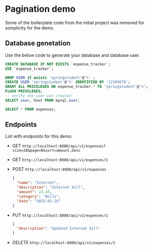# Pagination demo

Some of the boilerplate code from the initial project was removed for somplicity for the demo.

## Database genetation

Use the below code to generate your database and database user.

```sql
CREATE DATABASE IF NOT EXISTS `expense_tracker`;
USE `expense_tracker`;

DROP USER if exists 'springstudent'@'%' ;
CREATE USER 'springstudent'@'%' IDENTIFIED BY '12345678';
GRANT ALL PRIVILEGES ON expense_tracker.* TO 'springstudent'@'%';
FLUSH PRIVILEGES;
-- verify the user was created
SELECT user, host FROM mysql.user;

SELECT * FROM expenses;
```

## Endpoints

List with endpoints for this demo:

- GET `http://localhost:8080/api/v1/expenses?size=20&page=0&sort=amount,desc`
- GET `http://localhost:8080/api/v1/expenses/1`
- POST `http://localhost:8080/api/v1/expenses`

  ```json
  {
    "name": "Internet",
    "description": "Internet bill",
    "amount": 23.45,
    "category": "Bills",
    "date": "2025-01-28"
  }
  ```

- PUT `http://localhost:8080/api/v1/expenses/1`

  ```json
  {
    "description": "Updated Internet bill"
  }
  ```

- DELETE `http://localhost:8080/api/v1/expenses/1`
